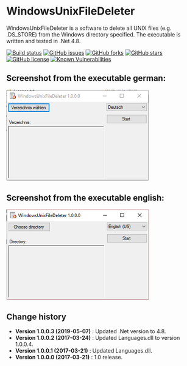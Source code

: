 WindowsUnixFileDeleter
======================

WindowsUnixFileDeleter is a software to delete all UNIX files (e.g. .DS_STORE) from the Windows directory specified.
The executable is written and tested in .Net 4.8.

[![Build status](https://ci.appveyor.com/api/projects/status/akh5nnhaf7yb262t?svg=true)](https://ci.appveyor.com/project/SeppPenner/windowsunixfiledeleter)
[![GitHub issues](https://img.shields.io/github/issues/SeppPenner/WindowsUnixFileDeleter.svg)](https://github.com/SeppPenner/WindowsUnixFileDeleter/issues)
[![GitHub forks](https://img.shields.io/github/forks/SeppPenner/WindowsUnixFileDeleter.svg)](https://github.com/SeppPenner/WindowsUnixFileDeleter/network)
[![GitHub stars](https://img.shields.io/github/stars/SeppPenner/WindowsUnixFileDeleter.svg)](https://github.com/SeppPenner/WindowsUnixFileDeleter/stargazers)
[![GitHub license](https://img.shields.io/badge/license-AGPL-blue.svg)](https://raw.githubusercontent.com/SeppPenner/WindowsUnixFileDeleter/master/License.txt)
[![Known Vulnerabilities](https://snyk.io/test/github/SeppPenner/WindowsUnixFileDeleter/badge.svg)](https://snyk.io/test/github/SeppPenner/WindowsUnixFileDeleter)


## Screenshot from the executable german:
![Screenshot from the executable german](https://github.com/SeppPenner/WindowsUnixFileDeleter/blob/master/Screenshot_DE.PNG "Screenshot from the executable german")

## Screenshot from the executable english:
![Screenshot from the executable english](https://github.com/SeppPenner/WindowsUnixFileDeleter/blob/master/Screenshot_EN.PNG "Screenshot from the executable english")

Change history
--------------

* **Version 1.0.0.3 (2019-05-07)** : Updated .Net version to 4.8.
* **Version 1.0.0.2 (2017-03-24)** : Updated Languages.dll to version 1.0.0.4.
* **Version 1.0.0.1 (2017-03-21)** : Updated Languages.dll.
* **Version 1.0.0.0 (2017-03-21)** : 1.0 release.
